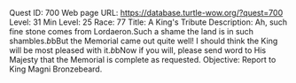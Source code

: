 Quest ID: 700
Web page URL: https://database.turtle-wow.org/?quest=700
Level: 31
Min Level: 25
Race: 77
Title: A King's Tribute
Description: Ah, such fine stone comes from Lordaeron.Such a shame the land is in such shambles.$b$bBut the Memorial came out quite well! I should think the King will be most pleased with it.$b$bNow if you will, please send word to His Majesty that the Memorial is complete as requested. 
Objective: Report to King Magni Bronzebeard.
